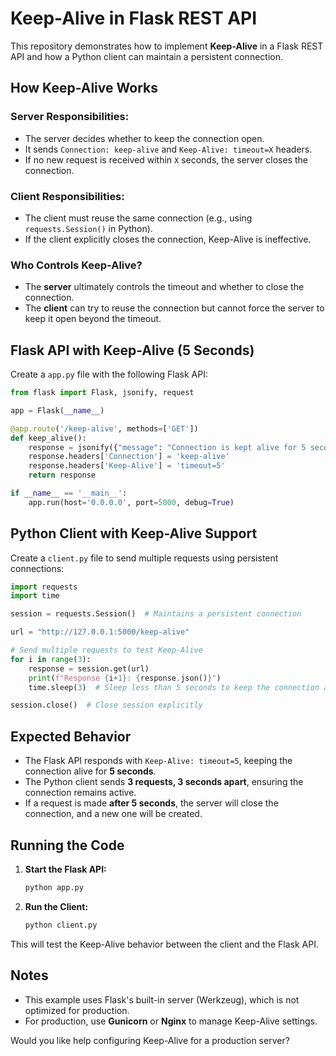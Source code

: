 # Keep-Alive in Flask REST API

This repository demonstrates how to implement **Keep-Alive** in a Flask REST API and how a Python client can maintain a persistent connection.

## How Keep-Alive Works

### Server Responsibilities:
- The server decides whether to keep the connection open.
- It sends `Connection: keep-alive` and `Keep-Alive: timeout=X` headers.
- If no new request is received within `X` seconds, the server closes the connection.

### Client Responsibilities:
- The client must reuse the same connection (e.g., using `requests.Session()` in Python).
- If the client explicitly closes the connection, Keep-Alive is ineffective.

### Who Controls Keep-Alive?
- The **server** ultimately controls the timeout and whether to close the connection.
- The **client** can try to reuse the connection but cannot force the server to keep it open beyond the timeout.

## Flask API with Keep-Alive (5 Seconds)

Create a `app.py` file with the following Flask API:

```python
from flask import Flask, jsonify, request

app = Flask(__name__)

@app.route('/keep-alive', methods=['GET'])
def keep_alive():
    response = jsonify({"message": "Connection is kept alive for 5 seconds"})
    response.headers['Connection'] = 'keep-alive'
    response.headers['Keep-Alive'] = 'timeout=5'
    return response

if __name__ == '__main__':
    app.run(host='0.0.0.0', port=5000, debug=True)
```

## Python Client with Keep-Alive Support

Create a `client.py` file to send multiple requests using persistent connections:

```python
import requests
import time

session = requests.Session()  # Maintains a persistent connection

url = "http://127.0.0.1:5000/keep-alive"

# Send multiple requests to test Keep-Alive
for i in range(3):
    response = session.get(url)
    print(f"Response {i+1}: {response.json()}")
    time.sleep(3)  # Sleep less than 5 seconds to keep the connection alive

session.close()  # Close session explicitly
```

## Expected Behavior
- The Flask API responds with `Keep-Alive: timeout=5`, keeping the connection alive for **5 seconds**.
- The Python client sends **3 requests, 3 seconds apart**, ensuring the connection remains active.
- If a request is made **after 5 seconds**, the server will close the connection, and a new one will be created.

## Running the Code

1. **Start the Flask API:**
   ```sh
   python app.py
   ```

2. **Run the Client:**
   ```sh
   python client.py
   ```

This will test the Keep-Alive behavior between the client and the Flask API.

## Notes
- This example uses Flask's built-in server (Werkzeug), which is not optimized for production.
- For production, use **Gunicorn** or **Nginx** to manage Keep-Alive settings.

Would you like help configuring Keep-Alive for a production server?

